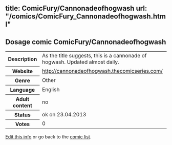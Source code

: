 title: ComicFury/Cannonadeofhogwash
url: "/comics/ComicFury_Cannonadeofhogwash.html"
---
Dosage comic ComicFury/Cannonadeofhogwash
-----------------------------------------

<table class="comicinfo">
<tr>
<th>Description</th><td>As the title suggests, this is a cannonade of hogwash. Updated almost daily.</td>
</tr>
<tr>
<th>Website</th><td><a href="http://cannonadeofhogwash.thecomicseries.com/">http://cannonadeofhogwash.thecomicseries.com/</a></td>
</tr>
<tr>
<th>Genre</th><td>Other</td>
</tr>
<tr>
<th>Language</th><td>English</td>
</tr>
<tr>
<th>Adult content</th><td>no</td>
</tr>
<tr>
<th>Status</th><td>ok on 23.04.2013</td>
</tr>
<tr>
<th>Votes</th><td>0</div></td>
</tr>
</table>

[Edit this info](/comics/ComicFury_Cannonadeofhogwash_edit.html) or go back to the [comic list](../comic-index.html).
